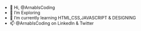 - 👋 Hi, @ArnabIsCoding
- 👀 I’m Exploring
- 🌱 I’m currently learning HTML,CSS,JAVASCRIPT & DESIGNING
- 📫 @ArnabIsCoding on LinkedIn & Twitter

<!---
ArnabIsCoding/ArnabIsCoding is a ✨ special ✨ repository because its `README.md` (this file) appears on your GitHub profile.
You can click the Preview link to take a look at your changes.
--->
